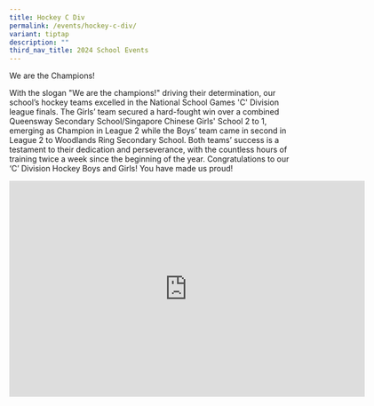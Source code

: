 ```yaml
---
title: Hockey C Div
permalink: /events/hockey-c-div/
variant: tiptap
description: ""
third_nav_title: 2024 School Events
---
```

<p>We are the Champions!</p>
<p>With the slogan "We are the champions!" driving their determination, our
school’s hockey teams excelled in the National School Games 'C' Division
league finals. The Girls’ team secured a hard-fought win over a combined
Queensway Secondary School/Singapore Chinese Girls' School 2 to 1, emerging
as Champion in League 2 while the Boys’ team came in second in League 2
to Woodlands Ring Secondary School. Both teams’ success is a testament
to their dedication and perseverance, with the countless hours of training
twice a week since the beginning of the year. Congratulations to our ‘C’
Division Hockey Boys and Girls! You have made us proud!</p>
<div class="iframe-wrapper">
<iframe height="389" width="640" allowfullscreen="true" frameborder="0" src="https://docs.google.com/presentation/d/1f5wgybK0psWtWJAJ79jYxxIqk5uGqD2f/embed?start=true&amp;loop=true&amp;delayms=3000"></iframe>
</div>
<p></p>